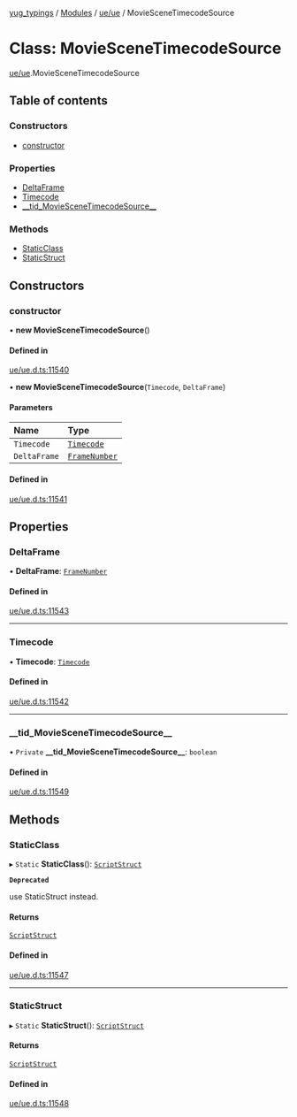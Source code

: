 [yug_typings](../README.md) / [Modules](../modules.md) / [ue/ue](../modules/ue_ue.md) / MovieSceneTimecodeSource

# Class: MovieSceneTimecodeSource

[ue/ue](../modules/ue_ue.md).MovieSceneTimecodeSource

## Table of contents

### Constructors

- [constructor](ue_ue.MovieSceneTimecodeSource.md#constructor)

### Properties

- [DeltaFrame](ue_ue.MovieSceneTimecodeSource.md#deltaframe)
- [Timecode](ue_ue.MovieSceneTimecodeSource.md#timecode)
- [\_\_tid\_MovieSceneTimecodeSource\_\_](ue_ue.MovieSceneTimecodeSource.md#__tid_moviescenetimecodesource__)

### Methods

- [StaticClass](ue_ue.MovieSceneTimecodeSource.md#staticclass)
- [StaticStruct](ue_ue.MovieSceneTimecodeSource.md#staticstruct)

## Constructors

### constructor

• **new MovieSceneTimecodeSource**()

#### Defined in

[ue/ue.d.ts:11540](https://github.com/YugMetaverse/yug_typings/blob/b7d9b19/ue/ue.d.ts#L11540)

• **new MovieSceneTimecodeSource**(`Timecode`, `DeltaFrame`)

#### Parameters

| Name | Type |
| :------ | :------ |
| `Timecode` | [`Timecode`](ue_ue.Timecode.md) |
| `DeltaFrame` | [`FrameNumber`](ue_ue.FrameNumber.md) |

#### Defined in

[ue/ue.d.ts:11541](https://github.com/YugMetaverse/yug_typings/blob/b7d9b19/ue/ue.d.ts#L11541)

## Properties

### DeltaFrame

• **DeltaFrame**: [`FrameNumber`](ue_ue.FrameNumber.md)

#### Defined in

[ue/ue.d.ts:11543](https://github.com/YugMetaverse/yug_typings/blob/b7d9b19/ue/ue.d.ts#L11543)

___

### Timecode

• **Timecode**: [`Timecode`](ue_ue.Timecode.md)

#### Defined in

[ue/ue.d.ts:11542](https://github.com/YugMetaverse/yug_typings/blob/b7d9b19/ue/ue.d.ts#L11542)

___

### \_\_tid\_MovieSceneTimecodeSource\_\_

• `Private` **\_\_tid\_MovieSceneTimecodeSource\_\_**: `boolean`

#### Defined in

[ue/ue.d.ts:11549](https://github.com/YugMetaverse/yug_typings/blob/b7d9b19/ue/ue.d.ts#L11549)

## Methods

### StaticClass

▸ `Static` **StaticClass**(): [`ScriptStruct`](ue_ue.ScriptStruct.md)

**`Deprecated`**

use StaticStruct instead.

#### Returns

[`ScriptStruct`](ue_ue.ScriptStruct.md)

#### Defined in

[ue/ue.d.ts:11547](https://github.com/YugMetaverse/yug_typings/blob/b7d9b19/ue/ue.d.ts#L11547)

___

### StaticStruct

▸ `Static` **StaticStruct**(): [`ScriptStruct`](ue_ue.ScriptStruct.md)

#### Returns

[`ScriptStruct`](ue_ue.ScriptStruct.md)

#### Defined in

[ue/ue.d.ts:11548](https://github.com/YugMetaverse/yug_typings/blob/b7d9b19/ue/ue.d.ts#L11548)
